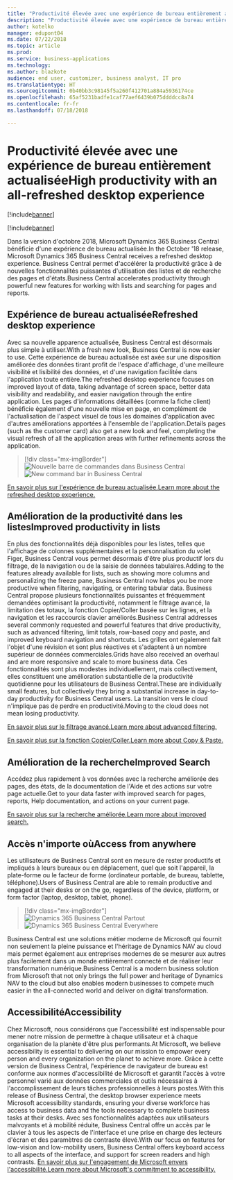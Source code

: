 ```yaml
---
title: "Productivité élevée avec une expérience de bureau entièrement actualisée"
description: "Productivité élevée avec une expérience de bureau entièrement actualisée."
author: kotelko
manager: edupont04
ms.date: 07/22/2018
ms.topic: article
ms.prod: 
ms.service: business-applications
ms.technology: 
ms.author: blazkote
audience: end user, customizer, business analyst, IT pro
ms.translationtype: HT
ms.sourcegitcommit: 0b40bb3c98145f5a260f412701a884a5936174ce
ms.openlocfilehash: 65af5231badfe1caf77aef6439b075ddddcc8a74
ms.contentlocale: fr-fr
ms.lasthandoff: 07/18/2018

---
```


# <a name="high-productivity-with-an-all-refreshed-desktop-experience"></a><span data-ttu-id="e8214-103">Productivité élevée avec une expérience de bureau entièrement actualisée</span><span class="sxs-lookup"><span data-stu-id="e8214-103">High productivity with an all-refreshed desktop experience</span></span>

[!include[banner](../../includes/banner.md)]

[!include[banner](Includes/disclaimer.md)]

<span data-ttu-id="e8214-104">Dans la version d'octobre 2018, Microsoft Dynamics 365 Business Central bénéficie d'une expérience de bureau actualisée.</span><span class="sxs-lookup"><span data-stu-id="e8214-104">In the October '18 release, Microsoft Dynamics 365 Business Central receives a refreshed desktop experience.</span></span> <span data-ttu-id="e8214-105">Business Central permet d'accélérer la productivité grâce à de nouvelles fonctionnalités puissantes d'utilisation des listes et de recherche des pages et d'états.</span><span class="sxs-lookup"><span data-stu-id="e8214-105">Business Central accelerates productivity through powerful new features for working with lists and searching for pages and reports.</span></span>

## <a name="refreshed-desktop-experience"></a><span data-ttu-id="e8214-106">Expérience de bureau actualisée</span><span class="sxs-lookup"><span data-stu-id="e8214-106">Refreshed desktop experience</span></span>
<span data-ttu-id="e8214-107">Avec sa nouvelle apparence actualisée, Business Central est désormais plus simple à utiliser.</span><span class="sxs-lookup"><span data-stu-id="e8214-107">With a fresh new look, Business Central is now easier to use.</span></span> <span data-ttu-id="e8214-108">Cette expérience de bureau actualisée est axée sur une disposition améliorée des données tirant profit de l'espace d'affichage, d'une meilleure visibilité et lisibilité des données, et d'une navigation facilitée dans l'application toute entière.</span><span class="sxs-lookup"><span data-stu-id="e8214-108">The refreshed desktop experience focuses on improved layout of data, taking advantage of screen space, better data visibility and readability, and easier navigation through the entire application.</span></span> <span data-ttu-id="e8214-109">Les pages d'informations détaillées (comme la fiche client) bénéficie également d'une nouvelle mise en page, en complément de l'actualisation de l'aspect visuel de tous les domaines d'application avec d'autres améliorations apportées à l'ensemble de l'application.</span><span class="sxs-lookup"><span data-stu-id="e8214-109">Details pages (such as the customer card) also get a new look and feel, completing the visual refresh of all the application areas with further refinements across the application.</span></span>

> [!div class="mx-imgBorder"]
> <span data-ttu-id="e8214-110">![Nouvelle barre de commandes dans Business Central](media/commanding.png "Nouvelle barre de commandes dans Business Central")</span><span class="sxs-lookup"><span data-stu-id="e8214-110">![New command bar in Business Central](media/commanding.png "New command bar in Business Central")</span></span>

[<span data-ttu-id="e8214-111">En savoir plus sur l'expérience de bureau actualisée.</span><span class="sxs-lookup"><span data-stu-id="e8214-111">Learn more about the refreshed desktop experience.</span></span>](refreshed-ux.md)

## <a name="improved-productivity-in-lists"></a><span data-ttu-id="e8214-112">Amélioration de la productivité dans les listes</span><span class="sxs-lookup"><span data-stu-id="e8214-112">Improved productivity in lists</span></span>
<span data-ttu-id="e8214-113">En plus des fonctionnalités déjà disponibles pour les listes, telles que l'affichage de colonnes supplémentaires et la personnalisation du volet Figer, Business Central vous permet désormais d'être plus productif lors du filtrage, de la navigation ou de la saisie de données tabulaires.</span><span class="sxs-lookup"><span data-stu-id="e8214-113">Adding to the features already available for lists, such as showing more columns and personalizing the freeze pane, Business Central now helps you be more productive when filtering, navigating, or entering tabular data.</span></span> <span data-ttu-id="e8214-114">Business Central propose plusieurs fonctionnalités puissantes et fréquemment demandées optimisant la productivité, notamment le filtrage avancé, la limitation des totaux, la fonction Copier/Coller basée sur les lignes, et la navigation et les raccourcis clavier améliorés.</span><span class="sxs-lookup"><span data-stu-id="e8214-114">Business Central addresses several commonly requested and powerful features that drive productivity, such as advanced filtering, limit totals, row-based copy and paste, and improved keyboard navigation and shortcuts.</span></span> <span data-ttu-id="e8214-115">Les grilles ont également fait l'objet d'une révision et sont plus réactives et s'adaptent à un nombre supérieur de données commerciales.</span><span class="sxs-lookup"><span data-stu-id="e8214-115">Grids have also received an overhaul and are more responsive and scale to more business data.</span></span> <span data-ttu-id="e8214-116">Ces fonctionnalités sont plus modestes individuellement, mais collectivement, elles constituent une amélioration substantielle de la productivité quotidienne pour les utilisateurs de Business Central.</span><span class="sxs-lookup"><span data-stu-id="e8214-116">These are individually small features, but collectively they bring a substantial increase in day-to-day productivity for Business Central users.</span></span> <span data-ttu-id="e8214-117">La transition vers le cloud n'implique pas de perdre en productivité.</span><span class="sxs-lookup"><span data-stu-id="e8214-117">Moving to the cloud does not mean losing productivity.</span></span>

[<span data-ttu-id="e8214-118">En savoir plus sur le filtrage avancé.</span><span class="sxs-lookup"><span data-stu-id="e8214-118">Learn more about advanced filtering.</span></span>](advanced-filtering.md)

[<span data-ttu-id="e8214-119">En savoir plus sur la fonction Copier/Coller.</span><span class="sxs-lookup"><span data-stu-id="e8214-119">Learn more about Copy & Paste.</span></span>](grid-and-copy-paste.md)

## <a name="improved-search"></a><span data-ttu-id="e8214-120">Amélioration de la recherche</span><span class="sxs-lookup"><span data-stu-id="e8214-120">Improved Search</span></span>
<span data-ttu-id="e8214-121">Accédez plus rapidement à vos données avec la recherche améliorée des pages, des états, de la documentation de l'Aide et des actions sur votre page actuelle.</span><span class="sxs-lookup"><span data-stu-id="e8214-121">Get to your data faster with improved search for pages, reports, Help documentation, and actions on your current page.</span></span>

[<span data-ttu-id="e8214-122">En savoir plus sur la recherche améliorée.</span><span class="sxs-lookup"><span data-stu-id="e8214-122">Learn more about improved search.</span></span>](improvements-to-search.md)

## <a name="access-from-anywhere"></a><span data-ttu-id="e8214-123">Accès n'importe où</span><span class="sxs-lookup"><span data-stu-id="e8214-123">Access from anywhere</span></span>
<span data-ttu-id="e8214-124">Les utilisateurs de Business Central sont en mesure de rester productifs et impliqués à leurs bureaux ou en déplacement, quel que soit l'appareil, la plate-forme ou le facteur de forme (ordinateur portable, de bureau, tablette, téléphone).</span><span class="sxs-lookup"><span data-stu-id="e8214-124">Users of Business Central are able to remain productive and engaged at their desks or on the go, regardless of the device, platform, or form factor (laptop, desktop, tablet, phone).</span></span>

> [!div class="mx-imgBorder"]
> <span data-ttu-id="e8214-125">![Dynamics 365 Business Central Partout](media/bc-apps2.png "Les utilisateurs de Business Central peuvent rester productifs qu'ils utilisent un ordinateur de bureau, un téléphone ou une tablette")</span><span class="sxs-lookup"><span data-stu-id="e8214-125">![Dynamics 365 Business Central Everywhere](media/bc-apps2.png "Business Central users can remain productive whether on a desktop, phone, or tablet")</span></span>

<span data-ttu-id="e8214-126">Business Central est une solutions métier moderne de Microsoft qui fournit non seulement la pleine puissance et l'héritage de Dynamics NAV au cloud mais permet également aux entreprises modernes de se mesurer aux autres plus facilement dans un monde entièrement connecté et de réaliser leur transformation numérique.</span><span class="sxs-lookup"><span data-stu-id="e8214-126">Business Central is a modern business solution from Microsoft that not only brings the full power and heritage of Dynamics NAV to the cloud but also enables modern businesses to compete much easier in the all-connected world and deliver on digital transformation.</span></span>

## <a name="accessibility"></a><span data-ttu-id="e8214-127">Accessibilité</span><span class="sxs-lookup"><span data-stu-id="e8214-127">Accessibility</span></span>
<span data-ttu-id="e8214-128">Chez Microsoft, nous considérons que l'accessibilité est indispensable pour mener notre mission de permettre à chaque utilisateur et à chaque organisation de la planète d'être plus performants.</span><span class="sxs-lookup"><span data-stu-id="e8214-128">At Microsoft, we believe accessibility is essential to delivering on our mission to empower every person and every organization on the planet to achieve more.</span></span> <span data-ttu-id="e8214-129">Grâce à cette version de Business Central, l'expérience de navigateur de bureau est conforme aux normes d'accessibilité de Microsoft et garantit l'accès à votre personnel varié aux données commerciales et outils nécessaires à l'accomplissement de leurs tâches professionnelles à leurs postes.</span><span class="sxs-lookup"><span data-stu-id="e8214-129">With this release of Business Central, the desktop browser experience meets Microsoft accessibility standards, ensuring your diverse workforce has access to business data and the tools necessary to complete business tasks at their desks.</span></span>
<span data-ttu-id="e8214-130">Avec ses fonctionnalités adaptées aux utilisateurs malvoyants et à mobilité réduite, Business Central offre un accès par le clavier à tous les aspects de l'interface et une prise en charge des lecteurs d'écran et des paramètres de contraste élevé.</span><span class="sxs-lookup"><span data-stu-id="e8214-130">With our focus on features for low-vision and low-mobility users, Business Central offers keyboard access to all aspects of the interface, and support for screen readers and high contrasts.</span></span>
[<span data-ttu-id="e8214-131">En savoir plus sur l'engagement de Microsoft envers l'accessibilité.</span><span class="sxs-lookup"><span data-stu-id="e8214-131">Learn more about Microsoft's commitment to accessibility.</span></span>](https://aka.ms/microsoftaccessibility)

